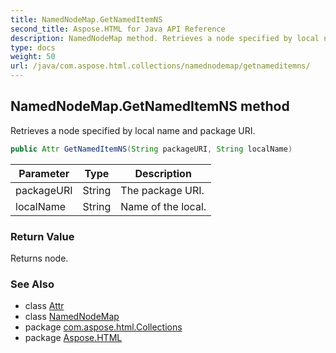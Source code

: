 ```yaml
---
title: NamedNodeMap.GetNamedItemNS
second_title: Aspose.HTML for Java API Reference
description: NamedNodeMap method. Retrieves a node specified by local name and package URI
type: docs
weight: 50
url: /java/com.aspose.html.collections/namednodemap/getnameditemns/
---
```

## NamedNodeMap.GetNamedItemNS method

Retrieves a node specified by local name and package URI.

```java
public Attr GetNamedItemNS(String packageURI, String localName)
```

| Parameter | Type | Description |
| --- | --- | --- |
| packageURI | String | The package URI. |
| localName | String | Name of the local. |

### Return Value

Returns node.

### See Also

* class [Attr](../../../com.aspose.html.dom/attr/)
* class [NamedNodeMap](../)
* package [com.aspose.html.Collections](../../namednodemap/)
* package [Aspose.HTML](../../../)
